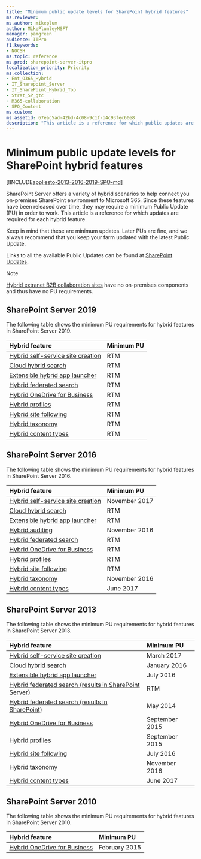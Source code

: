 ```yaml
---
title: "Minimum public update levels for SharePoint hybrid features"
ms.reviewer: 
ms.author: mikeplum
author: MikePlumleyMSFT
manager: pamgreen
audience: ITPro
f1.keywords:
- NOCSH
ms.topic: reference
ms.prod: sharepoint-server-itpro
localization_priority: Priority
ms.collection:
- Ent_O365_Hybrid
- IT_Sharepoint_Server
- IT_SharePoint_Hybrid_Top
- Strat_SP_gtc
- M365-collaboration
- SPO_Content
ms.custom: 
ms.assetid: 67eac5ad-42bd-4c08-9c1f-b4c93fec60e8
description: "This article is a reference for which public updates are required for each SharePoint hybrid feature."
---
```


# Minimum public update levels for SharePoint hybrid features

[!INCLUDE[appliesto-2013-2016-2019-SPO-md](../includes/appliesto-2013-2016-2019-SPO-md.md)]

SharePoint Server offers a variety of hybrid scenarios to help connect you on-premises SharePoint environment to Microsoft 365. Since these features have been released over time, they may require a minimum Public Update (PU) in order to work. This article is a reference for which updates are required for each hybrid feature.
  
Keep in mind that these are minimum updates. Later PUs are fine, and we always recommend that you keep your farm updated with the latest Public Update.
  
Links to all the available Public Updates can be found at [SharePoint Updates](/officeupdates/sharepoint-updates).
  
> [!NOTE]
> [Hybrid extranet B2B collaboration sites](/sharepoint/create-b2b-extranet) have no on-premises components and thus have no PU requirements. 
  
## SharePoint Server 2019

The following table shows the minimum PU requirements for hybrid features in SharePoint Server 2019.
  
|**Hybrid feature**|**Minimum PU**|
|:-----|:-----|
|[Hybrid self-service site creation](/sharepoint/hybrid/hybrid-self-service-site-creation) <br/> |RTM  <br/> |
|[Cloud hybrid search](/SharePoint/hybrid/learn-about-cloud-hybrid-search-for-sharepoint) <br/> |RTM  <br/> |
|[Extensible hybrid app launcher](the-extensible-hybrid-app-launcher.md) <br/> |RTM  <br/> |
|[Hybrid federated search](/SharePoint/hybrid/learn-about-hybrid-federated-search-for-sharepoint) <br/> |RTM  <br/> |
|[Hybrid OneDrive for Business](plan-hybrid-onedrive-for-business.md) <br/> |RTM  <br/> |
|[Hybrid profiles](plan-hybrid-profiles.md) <br/> |RTM  <br/> |
|[Hybrid site following](hybrid-site-following.md) <br/> |RTM  <br/> |
|[Hybrid taxonomy](plan-hybrid-sharepoint-taxonomy-and-hybrid-content-types.md) <br/> |RTM  <br/> |
|[Hybrid content types](plan-hybrid-sharepoint-taxonomy-and-hybrid-content-types.md) <br/> |RTM  <br/> |
   
## SharePoint Server 2016

The following table shows the minimum PU requirements for hybrid features in SharePoint Server 2016.
  
|**Hybrid feature**|**Minimum PU**|
|:-----|:-----|
|[Hybrid self-service site creation](/sharepoint/hybrid/hybrid-self-service-site-creation) <br/> |November 2017  <br/> |
|[Cloud hybrid search](/SharePoint/hybrid/learn-about-cloud-hybrid-search-for-sharepoint) <br/> |RTM  <br/> |
|[Extensible hybrid app launcher](the-extensible-hybrid-app-launcher.md) <br/> |RTM  <br/> |
|[Hybrid auditing](/article/sharepoint-hybrid-auditing-in-preview-3a379540-f72b-406f-866a-d6121715ec8c?ui=en-US&rs=en-US&ad=US) <br/> |November 2016  <br/> |
|[Hybrid federated search](/SharePoint/hybrid/learn-about-hybrid-federated-search-for-sharepoint) <br/> |RTM  <br/> |
|[Hybrid OneDrive for Business](plan-hybrid-onedrive-for-business.md) <br/> |RTM  <br/> |
|[Hybrid profiles](plan-hybrid-profiles.md) <br/> |RTM  <br/> |
|[Hybrid site following](hybrid-site-following.md) <br/> |RTM  <br/> |
|[Hybrid taxonomy](plan-hybrid-sharepoint-taxonomy-and-hybrid-content-types.md) <br/> |November 2016  <br/> |
|[Hybrid content types](plan-hybrid-sharepoint-taxonomy-and-hybrid-content-types.md) <br/> |June 2017  <br/> |
   
## SharePoint Server 2013

The following table shows the minimum PU requirements for hybrid features in SharePoint Server 2013.
  
|**Hybrid feature**|**Minimum PU**|
|:-----|:-----|
|[Hybrid self-service site creation](/sharepoint/hybrid/hybrid-self-service-site-creation) <br/> |March 2017  <br/> |
|[Cloud hybrid search](/SharePoint/hybrid/learn-about-cloud-hybrid-search-for-sharepoint) <br/> |January 2016  <br/> |
|[Extensible hybrid app launcher](the-extensible-hybrid-app-launcher.md) <br/> |July 2016  <br/> |
|[Hybrid federated search (results in SharePoint Server)](/SharePoint/hybrid/learn-about-hybrid-federated-search-for-sharepoint) <br/> |RTM  <br/> |
|[Hybrid federated search (results in SharePoint)](/SharePoint/hybrid/learn-about-hybrid-federated-search-for-sharepoint) <br/> |May 2014  <br/> |
|[Hybrid OneDrive for Business](plan-hybrid-onedrive-for-business.md) <br/> |September 2015  <br/> |
|[Hybrid profiles](plan-hybrid-profiles.md) <br/> |September 2015  <br/> |
|[Hybrid site following](hybrid-site-following.md) <br/> |July 2016  <br/> |
|[Hybrid taxonomy](plan-hybrid-sharepoint-taxonomy-and-hybrid-content-types.md) <br/> |November 2016  <br/> |
|[Hybrid content types](plan-hybrid-sharepoint-taxonomy-and-hybrid-content-types.md) <br/> |June 2017  <br/> |
   
## SharePoint Server 2010

The following table shows the minimum PU requirements for hybrid features in SharePoint Server 2010.
  
|**Hybrid feature**|**Minimum PU**|
|:-----|:-----|
|[Hybrid OneDrive for Business](plan-hybrid-onedrive-for-business.md) <br/> |February 2015  <br/> |
   

